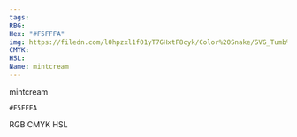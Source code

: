 ```yaml
---
tags:
RBG:
Hex: "#F5FFFA"
img: https://filedn.com/l0hpzxl1f01yT7GHxtF8cyk/Color%20Snake/SVG_Tumb%20Mass%20No%20Name/#F5FFFA.svg
CMYK:
HSL:
Name: mintcream
---
```

mintcream
```palette
#F5FFFA
```
RGB
CMYK
HSL